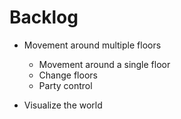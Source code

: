 # Backlog

- Movement around multiple floors
    - Movement around a single floor
    - Change floors
    - Party control
    
- Visualize the world

